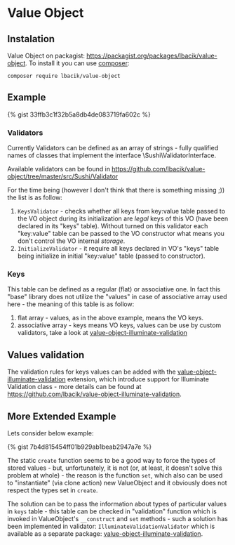 # Value Object

## Instalation

Value Object on packagist: https://packagist.org/packages/lbacik/value-object.
To install it you can use [composer](https://getcomposer.org):

    composer require lbacik/value-object

## Example

{% gist 33ffb3c1f32b5a8db4de083719fa602c %}
 
### Validators 

Currently Validators can be defined as an array of strings - fully qualified names of classes that implement 
the interface \Sushi\ValidatorInterface.   

Available validators can be found in https://github.com/lbacik/value-object/tree/master/src/Sushi/Validator

For the time being (however I don't think that there is something missing ;)) the list is as follow:

1. `KeysValidator` - checks whether all keys from key:value table  passed to the VO object during its initialization 
are *legal* keys of this VO (have been declared in its "keys" table). Without turned on this validator each "key:value" 
table can be passed to the VO constructor what means you don't control the VO internal *storage*.  
2. `InitializeValidator` - it require all keys declared in VO's "keys" table being initialize in initial "key:value" 
table (passed to constructor). 

### Keys

This table can be defined as a regular (flat) or associative one. In fact this "base" library does not utilize 
the "values" in case of associative array used here - the meaning of this table is as follow:

1. flat array - values, as in the above example, means the VO keys. 
2. associative array - keys means VO keys, values can be use by custom validators, take a look 
at [value-object-illuminate-validation](https://github.com/lbacik/value-object-illuminate-validation)

## Values validation

The validation rules for keys values can be added with the 
[value-object-illuminate-validation](https://github.com/lbacik/value-object-illuminate-validation) extension, 
which introduce support for Illuminate Validation class - more details can be found at 
https://github.com/lbacik/value-object-illuminate-validation.

## More Extended Example

Lets consider below example:

{% gist 7b4d815454ff01b929ab1beab2947a7e %}

The static `create` function seems to be a good way to force the types of stored values - but, unfortunately,
it is not (or, at least, it doesn't solve this problem at whole) - the reason is the function `set`, which also can
be used to "instantiate" (via clone action) new ValueObject and it obviously does not respect the types set 
in `create`.

The solution can be to pass the information about types of particular values in `keys` table - this table can be 
checked in "validation" function which is invoked in ValueObject's `__construct` and `set` methods - such a solution
has been implemented in validator: `IlluminateValidationValidator` which is available as a separate package: 
[value-object-illuminate-validation](https://github.com/lbacik/value-object-illuminate-validation).

